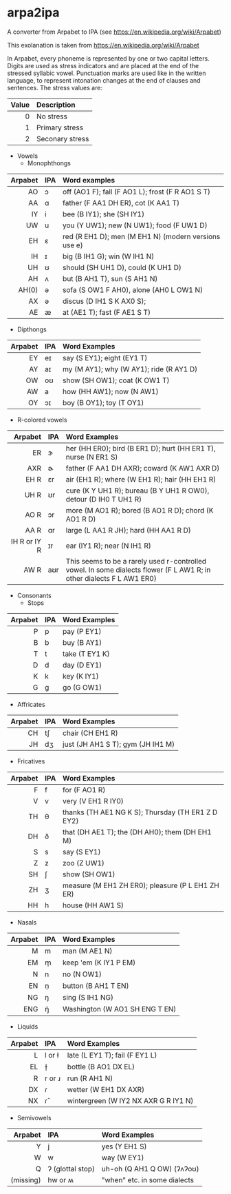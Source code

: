 # arpa2ipa
A converter from Arpabet to IPA (see https://en.wikipedia.org/wiki/Arpabet)

This exolanation is taken from https://en.wikipedia.org/wiki/Arpabet

In Arpabet, every phoneme is represented by one or two capital letters. Digits are used as stress indicators and are placed at the end of the stressed syllabic vowel. Punctuation marks are used like in the written language, to represent intonation changes at the end of clauses and sentences. The stress values are:

Value | Description
---:|:---  
0 | No stress  
1 | Primary stress
2 | Seconary stress

* Vowels
  * Monophthongs

Arpabet | IPA | Word examples
---:|:---|:---
AO  |   ɔ |off (AO1 F); fall (F AO1 L); frost (F R AO1 S T)
AA  |  ɑ |father (F AA1 DH ER), cot (K AA1 T)
IY  | i |bee (B IY1); she (SH IY1)
UW  |  u |you (Y UW1); new (N UW1); food (F UW1 D)
EH  |  ɛ |red (R EH1 D); men (M EH1 N) (modern versions use e)
IH  |  ɪ |big (B IH1 G); win (W IH1 N)
UH  |  ʊ |should (SH UH1 D), could (K UH1 D)
AH  |  ʌ |but (B AH1 T), sun (S AH1 N)
AH(0) | ə |sofa (S OW1 F AH0), alone (AH0 L OW1 N)
AX  |  ə |discus (D IH1 S K AX0 S);
AE  |  æ |at (AE1 T); fast (F AE1 S T)
     
  * Dipthongs

Arpabet | IPA | Word Examples
---:|:---|:---
EY |  eɪ |say (S EY1); eight (EY1 T)
AY |  aɪ |my (M AY1); why (W AY1); ride (R AY1 D)
OW |  oʊ |show (SH OW1); coat (K OW1 T)
AW |   a |how (HH AW1); now (N AW1)
OY |  ɔɪ |boy (B OY1); toy (T OY1)

  * R-colored vowels

Arpabet | IPA | Word Examples
---:|:---|:---
ER     |ɝ |her (HH ER0); bird (B ER1 D); hurt (HH ER1 T), nurse (N ER1 S)
AXR    |ɚ |father (F AA1 DH AXR); coward (K AW1 AXR D)
EH R  |ɛr |air (EH1 R); where (W EH1 R); hair (HH EH1 R)
UH R  |ʊr |cure (K Y UH1 R); bureau (B Y UH1 R OW0), detour (D IH0 T UH1 R)
AO R  |ɔr |more (M AO1 R); bored (B AO1 R D); chord (K AO1 R D)
AA R  |ɑr |large (L AA1 R JH); hard (HH AA1 R D)
IH R or IY R  |ɪr |ear (IY1 R); near (N IH1 R)
AW R |aʊr |This seems to be a rarely used r-controlled vowel. In some dialects flower (F L AW1 R; in other dialects F L AW1 ER0)

* Consonants
  * Stops
  
Arpabet |IPA |Word Examples
---:|:---|:---
P   |p |pay (P EY1)
B   |b |buy (B AY1)
T   |t |take (T EY1 K)
D   |d |day (D EY1)
K   |k |key (K IY1)
G   |ɡ |go (G OW1)

  * Affricates
  
Arpabet |IPA |Word Examples
---:|:---|:---
CH  |tʃ |chair (CH EH1 R)
JH  |dʒ |just (JH AH1 S T); gym (JH IH1 M)

  * Fricatives
  
Arpabet |IPA |Word Examples
---:|:---|:---
F   |f |for (F AO1 R)
V   |v |very (V EH1 R IY0)
TH   |θ |thanks (TH AE1 NG K S); Thursday (TH ER1 Z D EY2)
DH   |ð |that (DH AE1 T); the (DH AH0); them (DH EH1 M)
S   |s |say (S EY1)
Z   |z |zoo (Z UW1)
SH   |ʃ |show (SH OW1)
ZH   |ʒ |measure (M EH1 ZH ER0); pleasure (P L EH1 ZH ER)
HH   |h |house (HH AW1 S)

  * Nasals
  
Arpabet |IPA |Word Examples
---:|:---|:---
M   |m |man (M AE1 N)
EM   |m̩ |keep 'em (K IY1 P EM)
N   |n |no (N OW1)
EN   |n̩ |button (B AH1 T EN)
NG   |ŋ |sing (S IH1 NG)
ENG   |ŋ̍ |Washington (W AO1 SH ENG T EN)

  * Liquids
  
Arpabet    |IPA |Word Examples
---:|:---|:---
L |l or ɫ |late (L EY1 T); fail (F EY1 L)
EL  |    ɫ̩ |bottle (B AO1 DX EL)
R |r or ɹ |run (R AH1 N)
DX  |    ɾ |wetter (W EH1 DX AXR)
NX  |    ɾ̃ |wintergreen (W IY2 NX AXR G R IY1 N)

  * Semivowels
  
Arpabet       |IPA |Word Examples
---:|:---|:---
Y         |j |yes (Y EH1 S)
W         |w |way (W EY1)
Q         |ʔ (glottal stop) |uh-oh (Q AH1 Q OW) (ʔʌʔoʊ)
(missing)   |hw or ʍ  |  "when" etc. in some dialects

